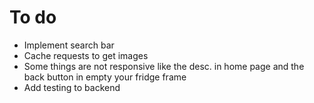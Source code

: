# To do

- Implement search bar
- Cache requests to get images
- Some things are not responsive like the desc. in home page and the back button in empty your fridge frame
- Add testing to backend
